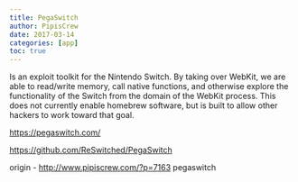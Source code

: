 ```yaml
---
title: PegaSwitch
author: PipisCrew
date: 2017-03-14
categories: [app]
toc: true
---
```


Is an exploit toolkit for the Nintendo Switch. By taking over WebKit, we are able to read/write memory, call native functions, and otherwise explore the functionality of the Switch from the domain of the WebKit process. This does not currently enable homebrew software, but is built to allow other hackers to work toward that goal.

https://pegaswitch.com/

https://github.com/ReSwitched/PegaSwitch

origin - http://www.pipiscrew.com/?p=7163 pegaswitch